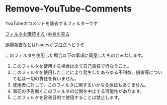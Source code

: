 # Remove-YouTube-Comments

YouTubeのコメントを除去するフィルターです

[フィルタを購読する](https://subscribe.adblockplus.org/?location=https://raw.githubusercontent.com/P4suta/Remove-YouTube-Comments/main/Adblock_Plus_list.txt) ([中身を見る](https://raw.githubusercontent.com/P4suta/Remove-YouTube-Comments/main/Adblock_Plus_list.txt)

誤爆報告などはIssuesか[ブログ](https://www.yasunobusakashita.jp/youtubenokomentowopcdefei-biao-shi-nisuru/)へどうぞ

このフィルタを使用した場合以下の事項に同意したものとみなします。

1. このフィルタを使用する場合は全て自己責任で行なうこと。
2. このフィルタを使用したことにより発生したあらゆる不利益、損害等について私は一切の責任を負いません。
3. 使用者に対して、このフィルタに関するいかなる保証もありません。
4. 事前の予告無くこのフィルタの公開を中止する可能性があります。
5. このフィルタを営利目的で使用することは禁止します。
